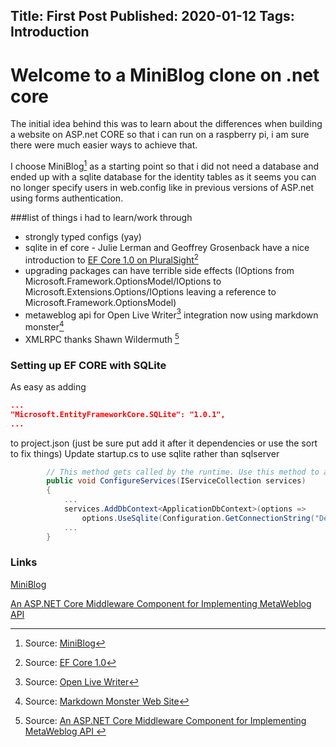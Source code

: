 ﻿Title: First Post
Published: 2020-01-12
Tags: Introduction
---
# Welcome to a MiniBlog clone on .net core

The initial idea behind this was to learn about the differences when building a website on ASP.net CORE so that i can run on a raspberry pi, i am sure there were much easier ways to achieve that.

I choose MiniBlog[^1] as a starting point so that i did not need a database and ended up with a sqlite database for the identity tables as it seems you can no longer specify users in web.config like in previous versions of ASP.net using forms authentication.

###list of things i had to learn/work through
* strongly typed configs (yay) 
* sqlite in ef core - Julie Lerman and Geoffrey Grosenback have a nice introduction to [EF Core 1.0 on PluralSight](https://www.pluralsight.com/courses/play-by-play-ef-core-1-0-first-look-julie-lerman)[^2]
* upgrading packages can have terrible side effects (IOptions from Microsoft.Framework.OptionsModel/IOptions to Microsoft.Extensions.Options/IOptions leaving a reference to Microsoft.Framework.OptionsModel)
* metaweblog api for Open Live Writer[^3] integration now using markdown monster[^4]
* XMLRPC thanks Shawn Wildermuth [^5]

### Setting up EF CORE with SQLite
As easy as adding 
```json
...
"Microsoft.EntityFrameworkCore.SQLite": "1.0.1", 
...
```
to project.json (just be sure put add it after it dependencies or use the sort to fix things)
Update startup.cs to use sqlite rather than sqlserver
```csharp
        // This method gets called by the runtime. Use this method to add services to the container.
        public void ConfigureServices(IServiceCollection services)
        {
            ...
            services.AddDbContext<ApplicationDbContext>(options =>
                options.UseSqlite(Configuration.GetConnectionString("DefaultConnection")));
            ...
        }
```
        
### Links
[MiniBlog](http://github.com/madskristensen/miniblog/)



[An ASP.NET Core Middleware Component for Implementing MetaWeblog API ](https://github.com/shawnwildermuth/MetaWeblog/)

[^1]: Source: [MiniBlog](http://github.com/madskristensen/miniblog/)
[^2]: Source: [EF Core 1.0](https://www.pluralsight.com/courses/play-by-play-ef-core-1-0-first-look-julie-lerman)
[^3]: Source: [Open Live Writer](http://openlivewriter.org/)
[^4]: Source: [Markdown Monster Web Site](http://markdownmonster.west-wind.com)
[^5]: Source: [An ASP.NET Core Middleware Component for Implementing MetaWeblog API ](https://github.com/shawnwildermuth/MetaWeblog/)